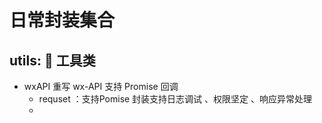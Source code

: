 <!--
 * @Descripttion:
 * @version:
 * @Author: Zhonglai Lu
 * @Date: 2020-09-04 12:39:01
 * @LastEditors: Zhonglai Lu
 * @LastEditTime: 2020-09-04 17:32:35
-->

# 日常封装集合

## utils: 🔧 工具类

- wxAPI 重写 wx-API 支持 Promise 回调
  - requset ：支持Pomise 封装支持日志调试 、权限坚定 、响应异常处理
  - 
